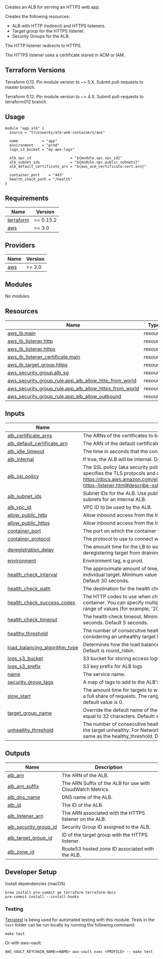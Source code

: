Creates an ALB for serving an HTTPS web app.

Creates the following resources:

* ALB with HTTP (redirect) and HTTPS listeners.
* Target group for the HTTPS listener.
* Security Groups for the ALB.

The HTTP listener redirects to HTTPS.

The HTTPS listener uses a certificate stored in ACM or IAM.

## Terraform Versions

Terraform 0.13. Pin module version to ~> 5.X. Submit pull-requests to master branch.

Terraform 0.12. Pin module version to ~> 4.X. Submit pull-requests to terraform012 branch.

## Usage

```hcl
module "app_alb" {
  source = "trussworks/alb-web-containers/aws"

  name           = "app"
  environment    = "prod"
  logs_s3_bucket = "my-aws-logs"

  alb_vpc_id                  = "${module.vpc.vpc_id}"
  alb_subnet_ids              = "${module.vpc.public_subnets}"
  alb_default_certificate_arn = "${aws_acm_certificate.cert.arn}"

  container_port    = "443"
  health_check_path = "/health"
}
```

<!-- BEGINNING OF PRE-COMMIT-TERRAFORM DOCS HOOK -->
## Requirements

| Name | Version |
|------|---------|
| <a name="requirement_terraform"></a> [terraform](#requirement\_terraform) | >= 0.15.2 |
| <a name="requirement_aws"></a> [aws](#requirement\_aws) | >= 3.0 |

## Providers

| Name | Version |
|------|---------|
| <a name="provider_aws"></a> [aws](#provider\_aws) | >= 3.0 |

## Modules

No modules.

## Resources

| Name | Type |
|------|------|
| [aws_lb.main](https://registry.terraform.io/providers/hashicorp/aws/latest/docs/resources/lb) | resource |
| [aws_lb_listener.http](https://registry.terraform.io/providers/hashicorp/aws/latest/docs/resources/lb_listener) | resource |
| [aws_lb_listener.https](https://registry.terraform.io/providers/hashicorp/aws/latest/docs/resources/lb_listener) | resource |
| [aws_lb_listener_certificate.main](https://registry.terraform.io/providers/hashicorp/aws/latest/docs/resources/lb_listener_certificate) | resource |
| [aws_lb_target_group.https](https://registry.terraform.io/providers/hashicorp/aws/latest/docs/resources/lb_target_group) | resource |
| [aws_security_group.alb_sg](https://registry.terraform.io/providers/hashicorp/aws/latest/docs/resources/security_group) | resource |
| [aws_security_group_rule.app_alb_allow_http_from_world](https://registry.terraform.io/providers/hashicorp/aws/latest/docs/resources/security_group_rule) | resource |
| [aws_security_group_rule.app_alb_allow_https_from_world](https://registry.terraform.io/providers/hashicorp/aws/latest/docs/resources/security_group_rule) | resource |
| [aws_security_group_rule.app_alb_allow_outbound](https://registry.terraform.io/providers/hashicorp/aws/latest/docs/resources/security_group_rule) | resource |

## Inputs

| Name | Description | Type | Default | Required |
|------|-------------|------|---------|:--------:|
| <a name="input_alb_certificate_arns"></a> [alb\_certificate\_arns](#input\_alb\_certificate\_arns) | The ARNs of the certificates to be attached to the ALB. | `list(string)` | `[]` | no |
| <a name="input_alb_default_certificate_arn"></a> [alb\_default\_certificate\_arn](#input\_alb\_default\_certificate\_arn) | The ARN of the default certificate to be attached to the ALB. | `string` | n/a | yes |
| <a name="input_alb_idle_timeout"></a> [alb\_idle\_timeout](#input\_alb\_idle\_timeout) | The time in seconds that the connection is allowed to be idle. | `number` | `60` | no |
| <a name="input_alb_internal"></a> [alb\_internal](#input\_alb\_internal) | If true, the ALB will be internal. Default's to false, the ALB will be public. | `string` | `false` | no |
| <a name="input_alb_ssl_policy"></a> [alb\_ssl\_policy](#input\_alb\_ssl\_policy) | The SSL policy (aka security policy) for the Application Load Balancer that specifies the TLS protocols and ciphers allowed.  See <https://docs.aws.amazon.com/elasticloadbalancing/latest/application/create-https-listener.html#describe-ssl-policies>. | `string` | `"ELBSecurityPolicy-2016-08"` | no |
| <a name="input_alb_subnet_ids"></a> [alb\_subnet\_ids](#input\_alb\_subnet\_ids) | Subnet IDs for the ALB. Use public subnets for a public ALB and private subnets for an internal ALB. | `list(string)` | n/a | yes |
| <a name="input_alb_vpc_id"></a> [alb\_vpc\_id](#input\_alb\_vpc\_id) | VPC ID to be used by the ALB. | `string` | n/a | yes |
| <a name="input_allow_public_http"></a> [allow\_public\_http](#input\_allow\_public\_http) | Allow inbound access from the Internet to port 80 | `string` | `true` | no |
| <a name="input_allow_public_https"></a> [allow\_public\_https](#input\_allow\_public\_https) | Allow inbound access from the Internet to port 443 | `string` | `true` | no |
| <a name="input_container_port"></a> [container\_port](#input\_container\_port) | The port on which the container will receive traffic. | `string` | `443` | no |
| <a name="input_container_protocol"></a> [container\_protocol](#input\_container\_protocol) | The protocol to use to connect with the container. | `string` | `"HTTPS"` | no |
| <a name="input_deregistration_delay"></a> [deregistration\_delay](#input\_deregistration\_delay) | The amount time for the LB to wait before changing the state of a deregistering target from draining to unused. Default is 90s. | `string` | `90` | no |
| <a name="input_environment"></a> [environment](#input\_environment) | Environment tag, e.g prod. | `string` | n/a | yes |
| <a name="input_health_check_interval"></a> [health\_check\_interval](#input\_health\_check\_interval) | The approximate amount of time, in seconds, between health checks of an individual target. Minimum value 5 seconds, Maximum value 300 seconds. Default 30 seconds. | `string` | `30` | no |
| <a name="input_health_check_path"></a> [health\_check\_path](#input\_health\_check\_path) | The destination for the health check requests to the container. | `string` | `"/"` | no |
| <a name="input_health_check_success_codes"></a> [health\_check\_success\_codes](#input\_health\_check\_success\_codes) | The HTTP codes to use when checking for a successful response from the container. You can specify multiple values (for example, '200,202') or a range of values (for example, '200-299'). | `string` | `"200"` | no |
| <a name="input_health_check_timeout"></a> [health\_check\_timeout](#input\_health\_check\_timeout) | The health check timeout. Minimum value 2 seconds, Maximum value 60 seconds. Default 5 seconds. | `string` | `5` | no |
| <a name="input_healthy_threshold"></a> [healthy\_threshold](#input\_healthy\_threshold) | The number of consecutive health checks successes required before considering an unhealthy target healthy. Defaults to 3. | `string` | `3` | no |
| <a name="input_load_balancing_algorithm_type"></a> [load\_balancing\_algorithm\_type](#input\_load\_balancing\_algorithm\_type) | Determines how the load balancer selects targets when routing requests.  Default is round\_robin. | `string` | `"round_robin"` | no |
| <a name="input_logs_s3_bucket"></a> [logs\_s3\_bucket](#input\_logs\_s3\_bucket) | S3 bucket for storing access logs. Set to empty string to disable logs. | `string` | n/a | yes |
| <a name="input_logs_s3_prefix"></a> [logs\_s3\_prefix](#input\_logs\_s3\_prefix) | S3 key prefix for ALB logs | `string` | `"alb"` | no |
| <a name="input_name"></a> [name](#input\_name) | The service name. | `string` | n/a | yes |
| <a name="input_security_group_tags"></a> [security\_group\_tags](#input\_security\_group\_tags) | A map of tags to add to the ALB's security group. | `map(string)` | `{}` | no |
| <a name="input_slow_start"></a> [slow\_start](#input\_slow\_start) | The amount time for targets to warm up before the load balancer sends them a full share of requests. The range is 30-900 seconds or 0 to disable. The default value is 0. | `number` | `0` | no |
| <a name="input_target_group_name"></a> [target\_group\_name](#input\_target\_group\_name) | Override the default name of the ALB's target group. Must be less than or equal to 32 characters. Default: ecs-[name]-[environment]-[protocol]. | `string` | `""` | no |
| <a name="input_unhealthy_threshold"></a> [unhealthy\_threshold](#input\_unhealthy\_threshold) | The number of consecutive health check failures required before considering the target unhealthy. For Network Load Balancers, this value must be the same as the healthy\_threshold. Defaults to 3. | `string` | `3` | no |

## Outputs

| Name | Description |
|------|-------------|
| <a name="output_alb_arn"></a> [alb\_arn](#output\_alb\_arn) | The ARN of the ALB. |
| <a name="output_alb_arn_suffix"></a> [alb\_arn\_suffix](#output\_alb\_arn\_suffix) | The ARN Suffix of the ALB for use with CloudWatch Metrics. |
| <a name="output_alb_dns_name"></a> [alb\_dns\_name](#output\_alb\_dns\_name) | DNS name of the ALB. |
| <a name="output_alb_id"></a> [alb\_id](#output\_alb\_id) | The ID of the ALB. |
| <a name="output_alb_listener_arn"></a> [alb\_listener\_arn](#output\_alb\_listener\_arn) | The ARN associated with the HTTPS listener on the ALB. |
| <a name="output_alb_security_group_id"></a> [alb\_security\_group\_id](#output\_alb\_security\_group\_id) | Security Group ID assigned to the ALB. |
| <a name="output_alb_target_group_id"></a> [alb\_target\_group\_id](#output\_alb\_target\_group\_id) | ID of the target group with the HTTPS listener. |
| <a name="output_alb_zone_id"></a> [alb\_zone\_id](#output\_alb\_zone\_id) | Route53 hosted zone ID associated with the ALB. |
<!-- END OF PRE-COMMIT-TERRAFORM DOCS HOOK -->

## Developer Setup

Install dependencies (macOS)

```shell
brew install pre-commit go terraform terraform-docs
pre-commit install --install-hooks
```

### Testing

[Terratest](https://github.com/gruntwork-io/terratest) is being used for
automated testing with this module. Tests in the `test` folder can be run
locally by running the following command:

```shell
make test
```

Or with aws-vault:

```shell
AWS_VAULT_KEYCHAIN_NAME=<NAME> aws-vault exec <PROFILE> -- make test
```
